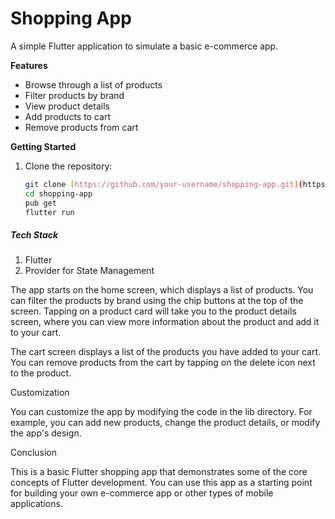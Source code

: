 # Shopping App

A simple Flutter application to simulate a basic e-commerce app.

**Features**

* Browse through a list of products
* Filter products by brand
* View product details
* Add products to cart
* Remove products from cart

**Getting Started**

1. Clone the repository:

   ```bash
   git clone [https://github.com/your-username/shopping-app.git](https://github.com/your-username/shopping-app.git)
   cd shopping-app
   pub get
   flutter run

<h5>Tech Stack</h5>
    <ol>
        <li>Flutter</li>
        <li>Provider for State Management</li>
    </ol>


The app starts on the home screen, which displays a list of products. You can filter the products by brand using the chip buttons at the top of the screen. Tapping on a product card will take you to the product details screen, where you can view more information about the product and add it to your cart.

The cart screen displays a list of the products you have added to your cart. You can remove products from the cart by tapping on the delete icon next to the product.

Customization

You can customize the app by modifying the code in the lib directory. For example, you can add new products, change the product details, or modify the app's design.

Conclusion

This is a basic Flutter shopping app that demonstrates some of the core concepts of Flutter development. You can use this app as a starting point for building your own e-commerce app or other types of mobile applications.

